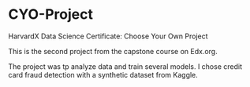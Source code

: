 # CYO-Project
HarvardX Data Science Certificate: Choose Your Own Project

This is the second project from the capstone course on Edx.org.

The project was tp analyze data and train several models. I chose credit card fraud detection with a synthetic dataset from Kaggle.
